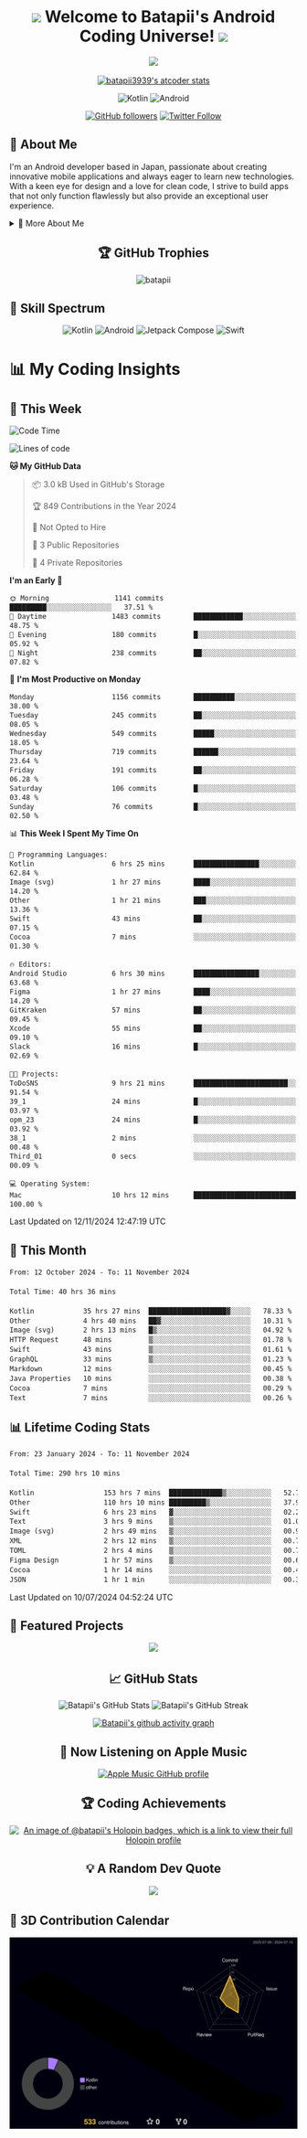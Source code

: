 <h1 align="center">
  <img src="https://media.giphy.com/media/hvRJCLFzcasrR4ia7z/giphy.gif" width="28">
  Welcome to Batapii's Android Coding Universe!
  <img src="https://media.giphy.com/media/hvRJCLFzcasrR4ia7z/giphy.gif" width="28">
</h1>

<p align="center">
  <img src="https://readme-typing-svg.herokuapp.com/?lines=Android+Developer+in+Japan;Always%20learning%20new%20things&font=Fira%20Code&center=true&width=440&height=45&color=f75c7e&vCenter=true&size=22">
</p>

<div align="center">

[![batapii3939's atcoder stats](https://atcoder-readme-stats.vercel.app/stats/batapii3939?theme=dark&show_history=5&width=450)](https://github.com/iwbc-mzk/atcoder-readme-stats)

![Kotlin](https://img.shields.io/badge/Kotlin-★☆☆☆☆☆☆☆☆☆-brightgreen)
![Android](https://img.shields.io/badge/Android-★☆☆☆☆☆☆☆☆☆-brightgreen)

  
[![GitHub followers](https://img.shields.io/github/followers/batapii?style=social)](https://github.com/batapii)
[![Twitter Follow](https://img.shields.io/twitter/follow/batapii?style=social)](https://twitter.com/batapii3939)

</div>

## 🚀 About Me
I'm an Android developer based in Japan, passionate about creating innovative mobile applications and always eager to learn new technologies. With a keen eye for design and a love for clean code, I strive to build apps that not only function flawlessly but also provide an exceptional user experience.

<details>
<summary>🌟 More About Me</summary>

- 🔭 I'm currently working on revolutionizing mobile productivity apps
- 🌱 I'm currently learning Kotlin Multiplatform and Jetpack Compose
- 👯 I'm looking to collaborate on open-source Android projects

</details>

<h2 align="center">🏆 GitHub Trophies</h2>
<p align="center">
  <img src="https://github-profile-trophy.vercel.app/?username=batapii&theme=nord&column=7&no-frame=true&no-bg=true&rank=SECRET,SSS,SS,S,AAA,AA,A,B,C,?" alt="batapii" />
</p>

## 🌈 Skill Spectrum

<div align="center">

![Kotlin](https://img.shields.io/badge/Kotlin-0095D5?style=for-the-badge&logo=kotlin&logoColor=white)
![Android](https://img.shields.io/badge/Android-3DDC84?style=for-the-badge&logo=android&logoColor=white)
![Jetpack Compose](https://img.shields.io/badge/Jetpack%20Compose-4285F4?style=for-the-badge&logo=jetpackcompose&logoColor=white)
![Swift](https://img.shields.io/badge/Swift-FA7343?style=for-the-badge&logo=swift&logoColor=white)

</div>


# 📊 My Coding Insights

## 📅 This Week
<!--START_SECTION:waka-week-->
![Code Time](http://img.shields.io/badge/Code%20Time-293%20hrs%2012%20mins-blue)

![Lines of code](https://img.shields.io/badge/From%20Hello%20World%20I%27ve%20Written-244.4%20thousand%20lines%20of%20code-blue)

**🐱 My GitHub Data** 

> 📦 3.0 kB Used in GitHub's Storage 
 > 
> 🏆 849 Contributions in the Year 2024
 > 
> 🚫 Not Opted to Hire
 > 
> 📜 3 Public Repositories 
 > 
> 🔑 4 Private Repositories 
 > 
**I'm an Early 🐤** 

```text
🌞 Morning                1141 commits        █████████░░░░░░░░░░░░░░░░   37.51 % 
🌆 Daytime                1483 commits        ████████████░░░░░░░░░░░░░   48.75 % 
🌃 Evening                180 commits         █░░░░░░░░░░░░░░░░░░░░░░░░   05.92 % 
🌙 Night                  238 commits         ██░░░░░░░░░░░░░░░░░░░░░░░   07.82 % 
```
📅 **I'm Most Productive on Monday** 

```text
Monday                   1156 commits        ██████████░░░░░░░░░░░░░░░   38.00 % 
Tuesday                  245 commits         ██░░░░░░░░░░░░░░░░░░░░░░░   08.05 % 
Wednesday                549 commits         █████░░░░░░░░░░░░░░░░░░░░   18.05 % 
Thursday                 719 commits         ██████░░░░░░░░░░░░░░░░░░░   23.64 % 
Friday                   191 commits         ██░░░░░░░░░░░░░░░░░░░░░░░   06.28 % 
Saturday                 106 commits         █░░░░░░░░░░░░░░░░░░░░░░░░   03.48 % 
Sunday                   76 commits          █░░░░░░░░░░░░░░░░░░░░░░░░   02.50 % 
```


📊 **This Week I Spent My Time On** 

```text
💬 Programming Languages: 
Kotlin                   6 hrs 25 mins       ████████████████░░░░░░░░░   62.84 % 
Image (svg)              1 hr 27 mins        ████░░░░░░░░░░░░░░░░░░░░░   14.20 % 
Other                    1 hr 21 mins        ███░░░░░░░░░░░░░░░░░░░░░░   13.36 % 
Swift                    43 mins             ██░░░░░░░░░░░░░░░░░░░░░░░   07.15 % 
Cocoa                    7 mins              ░░░░░░░░░░░░░░░░░░░░░░░░░   01.30 % 

🔥 Editors: 
Android Studio           6 hrs 30 mins       ████████████████░░░░░░░░░   63.68 % 
Figma                    1 hr 27 mins        ████░░░░░░░░░░░░░░░░░░░░░   14.20 % 
GitKraken                57 mins             ██░░░░░░░░░░░░░░░░░░░░░░░   09.45 % 
Xcode                    55 mins             ██░░░░░░░░░░░░░░░░░░░░░░░   09.10 % 
Slack                    16 mins             █░░░░░░░░░░░░░░░░░░░░░░░░   02.69 % 

🐱‍💻 Projects: 
ToDoSNS                  9 hrs 21 mins       ███████████████████████░░   91.54 % 
39_1                     24 mins             █░░░░░░░░░░░░░░░░░░░░░░░░   03.97 % 
opm_23                   24 mins             █░░░░░░░░░░░░░░░░░░░░░░░░   03.92 % 
38_1                     2 mins              ░░░░░░░░░░░░░░░░░░░░░░░░░   00.48 % 
Third_01                 0 secs              ░░░░░░░░░░░░░░░░░░░░░░░░░   00.09 % 

💻 Operating System: 
Mac                      10 hrs 12 mins      █████████████████████████   100.00 % 
```


 Last Updated on 12/11/2024 12:47:19 UTC
<!--END_SECTION:waka-week-->

## 📅 This Month
<!--START_SECTION:wakamonth-->

```txt
From: 12 October 2024 - To: 11 November 2024

Total Time: 40 hrs 36 mins

Kotlin            35 hrs 27 mins  ███████████████████▓░░░░░   78.33 %
Other             4 hrs 40 mins   ██▓░░░░░░░░░░░░░░░░░░░░░░   10.31 %
Image (svg)       2 hrs 13 mins   █▒░░░░░░░░░░░░░░░░░░░░░░░   04.92 %
HTTP Request      48 mins         ▒░░░░░░░░░░░░░░░░░░░░░░░░   01.78 %
Swift             43 mins         ▒░░░░░░░░░░░░░░░░░░░░░░░░   01.61 %
GraphQL           33 mins         ▒░░░░░░░░░░░░░░░░░░░░░░░░   01.23 %
Markdown          12 mins         ░░░░░░░░░░░░░░░░░░░░░░░░░   00.45 %
Java Properties   10 mins         ░░░░░░░░░░░░░░░░░░░░░░░░░   00.38 %
Cocoa             7 mins          ░░░░░░░░░░░░░░░░░░░░░░░░░   00.29 %
Text              7 mins          ░░░░░░░░░░░░░░░░░░░░░░░░░   00.26 %
```

<!--END_SECTION:wakamonth-->

## 📊 Lifetime Coding Stats

<!--START_SECTION:wakaalltime-->

```txt
From: 23 January 2024 - To: 11 November 2024

Total Time: 290 hrs 10 mins

Kotlin                 153 hrs 7 mins  █████████████▒░░░░░░░░░░░   52.77 %
Other                  110 hrs 10 mins █████████▒░░░░░░░░░░░░░░░   37.97 %
Swift                  6 hrs 23 mins   ▓░░░░░░░░░░░░░░░░░░░░░░░░   02.20 %
Text                   3 hrs 9 mins    ▒░░░░░░░░░░░░░░░░░░░░░░░░   01.09 %
Image (svg)            2 hrs 49 mins   ▒░░░░░░░░░░░░░░░░░░░░░░░░   00.98 %
XML                    2 hrs 12 mins   ▒░░░░░░░░░░░░░░░░░░░░░░░░   00.76 %
TOML                   2 hrs 4 mins    ▒░░░░░░░░░░░░░░░░░░░░░░░░   00.72 %
Figma Design           1 hr 57 mins    ▒░░░░░░░░░░░░░░░░░░░░░░░░   00.68 %
Cocoa                  1 hr 14 mins    ░░░░░░░░░░░░░░░░░░░░░░░░░   00.43 %
JSON                   1 hr 1 min      ░░░░░░░░░░░░░░░░░░░░░░░░░   00.35 %
```

<!--END_SECTION:wakaalltime-->

Last Updated on 10/07/2024 04:52:24 UTC

## 🌟 Featured Projects

<div align="center">
  <a href="https://github.com/batapii/ToDoSNS">
    <img src="https://github-readme-stats.vercel.app/api/pin/?username=batapii&repo=ToDoSNS&theme=radical" />
  </a>

## 📈 GitHub Stats

<div align="center">
  <img src="https://github-readme-stats.vercel.app/api?username=batapii&show_icons=true&theme=radical" alt="Batapii's GitHub Stats" />
  <img src="https://github-readme-streak-stats.herokuapp.com/?user=batapii&theme=radical" alt="Batapii's GitHub Streak" />
  
[![Batapii's github activity graph](https://github-readme-activity-graph.vercel.app/graph?username=batapii&theme=react-dark)](https://github.com/ashutosh00710/github-readme-activity-graph)
</div>

## 🎵 Now Listening on Apple Music

<div align="center">
  
[![Apple Music GitHub profile](https://music-profile.rayriffy.com/theme/dark.svg?uid=001005.6598667d2ffd4a10a4f429edd0ba24c4.1156)](https://github.com/rayriffy/apple-music-github-profile)

</div>


## 🏆 Coding Achievements

<div align="center">

[![An image of @batapii's Holopin badges, which is a link to view their full Holopin profile](https://holopin.me/batapii)](https://holopin.io/@batapii)

</div>

## 💡 A Random Dev Quote

<div align="center">

![](https://quotes-github-readme.vercel.app/api?type=horizontal&theme=radical)

</div>

</div>

## 🚀 3D Contribution Calendar

<div align="center">
  
![](./profile-3d-contrib/profile-night-rainbow.svg)

</div>
